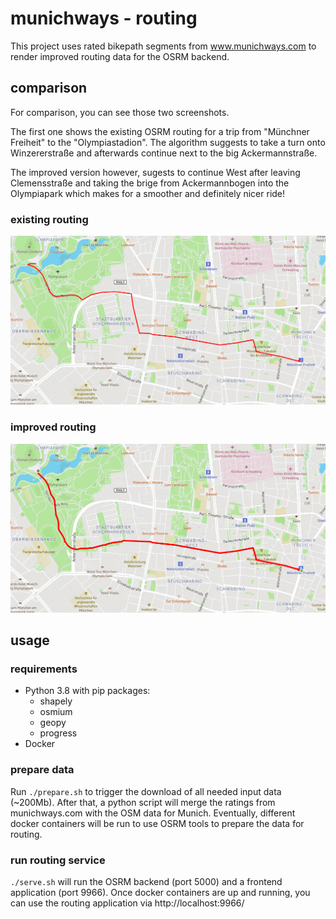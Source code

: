 # munichways - routing

This project uses rated bikepath segments from www.munichways.com to render improved routing data for the OSRM backend.

## comparison

For comparison, you can see those two screenshots.

The first one shows the existing OSRM routing for a trip from "Münchner Freiheit" to the "Olympiastadion". The algorithm suggests to take a turn onto Winzererstraße and afterwards continue next to the big Ackermannstraße.

The improved version however, sugests to continue West after leaving Clemensstraße and taking the brige from Ackermannbogen into the Olympiapark which makes for a smoother and definitely nicer ride!

### existing routing

![existing OSM routing](img/existing.png)

### improved routing

![improved munichways routing](img/improved.png)

## usage

### requirements

- Python 3.8 with pip packages:
  - shapely
  - osmium
  - geopy
  - progress
- Docker

### prepare data

Run `./prepare.sh` to trigger the download of all needed input data (~200Mb).
After that, a python script will merge the ratings from munichways.com with the OSM data for Munich.
Eventually, different docker containers will be run to use OSRM tools to prepare the data for routing.

### run routing service

`./serve.sh` will run the OSRM backend (port 5000) and a frontend application (port 9966). Once docker containers are up and running, you can use the routing application via http://localhost:9966/
